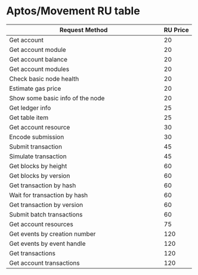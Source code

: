 # Aptos/Movement RU table

<table><thead><tr><th width="399">Request Method</th><th>RU Price</th></tr></thead><tbody><tr><td>Get account</td><td>20</td></tr><tr><td>Get account module</td><td>20</td></tr><tr><td>Get account balance</td><td>20</td></tr><tr><td>Get account modules</td><td>20</td></tr><tr><td>Check basic node health</td><td>20</td></tr><tr><td>Estimate gas price</td><td>20</td></tr><tr><td>Show some basic info of the node</td><td>20</td></tr><tr><td>Get ledger info</td><td>25</td></tr><tr><td>Get table item</td><td>25</td></tr><tr><td>Get account resource</td><td>30</td></tr><tr><td>Encode submission</td><td>30</td></tr><tr><td>Submit transaction</td><td>45</td></tr><tr><td>Simulate transaction</td><td>45</td></tr><tr><td>Get blocks by height</td><td>60</td></tr><tr><td>Get blocks by version</td><td>60</td></tr><tr><td>Get transaction by hash</td><td>60</td></tr><tr><td>Wait for transaction by hash</td><td>60</td></tr><tr><td>Get transaction by version</td><td>60</td></tr><tr><td>Submit batch transactions</td><td>60</td></tr><tr><td>Get account resources</td><td>75</td></tr><tr><td>Get events by creation number</td><td>120</td></tr><tr><td>Get events by event handle</td><td>120</td></tr><tr><td>Get transactions</td><td>120</td></tr><tr><td>Get account transactions</td><td>120</td></tr></tbody></table>
